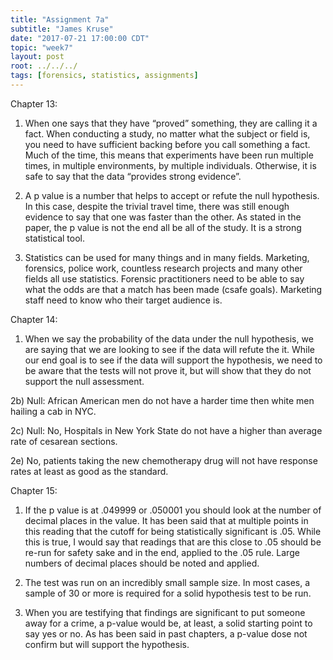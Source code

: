 ```yaml
---
title: "Assignment 7a"
subtitle: "James Kruse"
date: "2017-07-21 17:00:00 CDT"
topic: "week7"
layout: post
root: ../../../
tags: [forensics, statistics, assignments]
---
```

 
 
Chapter 13: 

1)	When one says that they have “proved” something, they are calling it a fact. When conducting a study, no matter what the subject or field is, you need to have sufficient backing before you call something a fact. Much of the time, this means that experiments have been run multiple times, in multiple environments, by multiple individuals. Otherwise, it is safe to say that the data “provides strong evidence”. 

2)	A p value is a number that helps to accept or refute the null hypothesis. In this case, despite the trivial travel time, there was still enough evidence to say that one was faster than the other. As stated in the paper, the p value is not the end all be all of the study. It is a strong statistical tool.

3)	Statistics can be used for many things and in many fields. Marketing, forensics, police work, countless research projects and many other fields all use statistics. Forensic practitioners need to be able to say what the odds are that a match has been made (csafe goals). Marketing staff need to know who their target audience is. 

Chapter 14:

1)	When we say the probability of the data under the null hypothesis, we are saying that we are looking to see if the data will refute the it. While our end goal is to see if the data will support the hypothesis, we need to be aware that the tests will not prove it, but will show that they do not support the null assessment.

2b) Null: African American men do not have a harder time then white men hailing a cab in NYC. 

2c)  Null: No, Hospitals in New York State do not have a higher than average rate of 
cesarean sections.

2e) No, patients taking the new chemotherapy drug will not have response rates at least as good as the standard. 

Chapter 15: 

1)	If the p value is at .049999 or .050001 you should look at the number of decimal places in the value. It has been said that at multiple points in this reading that the cutoff for being statistically significant is .05. While this is true, I would say that readings that are this close to .05 should be re-run for safety sake and in the end, applied to the .05 rule. Large numbers of decimal places should be noted and applied.

2)	The test was run on an incredibly small sample size. In most cases, a sample of 30 or more is required for a solid hypothesis test to be run. 

3)	When you are testifying that findings are significant to put someone away for a crime, a p-value would be, at least, a solid starting point to say yes or no. As has been said in past chapters, a p-value dose not confirm but will support the hypothesis. 
